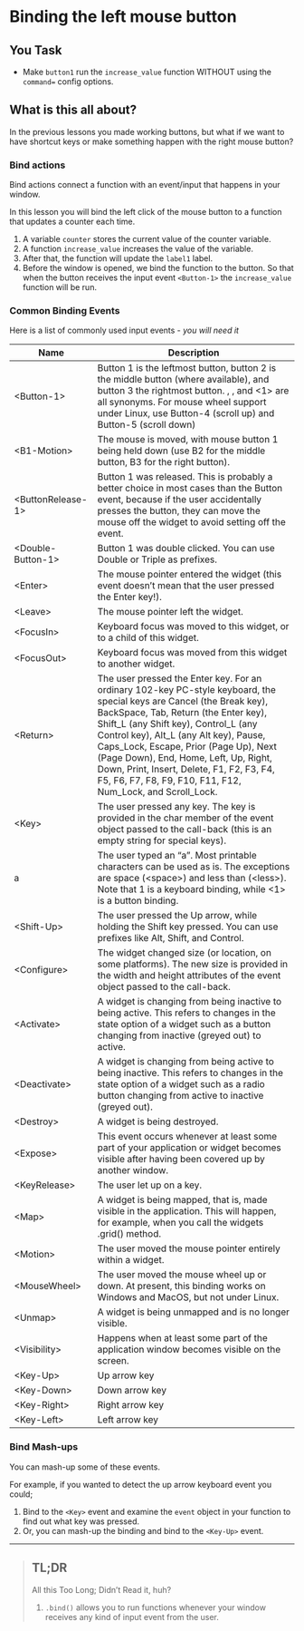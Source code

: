 # Binding the left mouse button

## You Task
- Make `button1` run the `increase_value` function WITHOUT using the `command=` config options.

## What is this all about?
In the previous lessons you made working buttons, but what if we want to have shortcut keys or make something happen with the right mouse button?

### Bind actions
Bind actions connect a function with an event/input that happens in your window. 

In this lesson you will bind the left click of the mouse button to a function that updates a counter each time.

1. A variable `counter` stores the current value of the counter variable.
2. A function `increase_value` increases the value of the variable.
3. After that, the function will update the `label1` label.
4. Before the window is opened, we bind the function to the button. So that when the button receives the input event `<Button-1>` the `increase_value` function will be run.

### Common Binding Events  
Here is a list of commonly used input events - _you will need it_


 Name | Description  
---|---
|\<Button-1>        | Button 1 is the leftmost button, button 2 is the middle button (where available), and button 3 the rightmost button. <Button-1>, <ButtonPress-1>, and <1> are all synonyms. For mouse wheel support under Linux, use Button-4 (scroll up) and Button-5 (scroll down)
|\<B1-Motion>       | The mouse is moved, with mouse button 1 being held down (use B2 for the middle button, B3 for the right button).
|\<ButtonRelease-1> | Button 1 was released. This is probably a better choice in most cases than the Button event, because if the user accidentally presses the button, they can move the mouse off the widget to avoid setting off the event.
|\<Double-Button-1> | Button 1 was double clicked. You can use Double or Triple as prefixes.
|\<Enter>           | The mouse pointer entered the widget (this event doesn’t mean that the user pressed the Enter key!).
|\<Leave>           | The mouse pointer left the widget.
|\<FocusIn>         | Keyboard focus was moved to this widget, or to a child of this widget.
|\<FocusOut>        | Keyboard focus was moved from this widget to another widget.
|\<Return>          | The user pressed the Enter key. For an ordinary 102-key PC-style keyboard, the special keys are Cancel (the Break key), BackSpace, Tab, Return (the Enter key), Shift_L (any Shift key), Control_L (any Control key), Alt_L (any Alt key), Pause, Caps_Lock, Escape, Prior (Page Up), Next (Page Down), End, Home, Left, Up, Right, Down, Print, Insert, Delete, F1, F2, F3, F4, F5, F6, F7, F8, F9, F10, F11, F12, Num_Lock, and Scroll_Lock.
|\<Key>             | The user pressed any key. The key is provided in the char member of the event object passed to the call-back (this is an empty string for special keys).
| a                 | The user typed an “a”. Most printable characters can be used as is. The exceptions are space (\<space>) and less than (\<less>). Note that 1 is a keyboard binding, while <1> is a button binding.
|\<Shift-Up>        | The user pressed the Up arrow, while holding the Shift key pressed. You can use prefixes like Alt, Shift, and Control.
|\<Configure>       | The widget changed size (or location, on some platforms). The new size is provided in the width and height attributes of the event object passed to the call-back.
|\<Activate>        | A widget is changing from being inactive to being active. This refers to changes in the state option of a widget such as a button changing from inactive (greyed out) to active.
|\<Deactivate>      | A widget is changing from being active to being inactive. This refers to changes in the state option of a widget such as a radio button changing from active to inactive (greyed out).
|\<Destroy>         | A widget is being destroyed.
|\<Expose>          | This event occurs whenever at least some part of your application or widget becomes visible after having been covered up by another window.
|\<KeyRelease>      | The user let up on a key.
|\<Map>             | A widget is being mapped, that is, made visible in the application. This will happen, for example, when you call the widgets .grid() method.
|\<Motion>          | The user moved the mouse pointer entirely within a widget.
|\<MouseWheel>      | The user moved the mouse wheel up or down. At present, this binding works on Windows and MacOS, but not under Linux.
|\<Unmap>           | A widget is being unmapped and is no longer visible.
|\<Visibility>      | Happens when at least some part of the application window becomes visible on the screen.
|\<Key-Up>          | Up arrow key
|\<Key-Down>        | Down arrow key
|\<Key-Right>       | Right arrow key
|\<Key-Left>        | Left arrow key


### Bind Mash-ups
You can mash-up some of these events. 

For example, if you wanted to detect the up arrow keyboard event you could;
1. Bind to the `<Key>` event and examine the `event` object in your function to find out what key was pressed.
2. Or, you can mash-up the binding and bind to the `<Key-Up>` event.

***
>## TL;DR
>All this Too Long; Didn’t Read it, huh?
>
>1. `.bind()` allows you to run functions whenever your window receives any kind of input event from the user.
>
